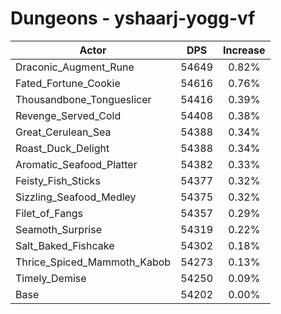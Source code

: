 # Dungeons - yshaarj-yogg-vf
| Actor | DPS | Increase |
|---|:---:|:---:|
|Draconic_Augment_Rune|54649|0.82%|
|Fated_Fortune_Cookie|54616|0.76%|
|Thousandbone_Tongueslicer|54416|0.39%|
|Revenge_Served_Cold|54408|0.38%|
|Great_Cerulean_Sea|54388|0.34%|
|Roast_Duck_Delight|54388|0.34%|
|Aromatic_Seafood_Platter|54382|0.33%|
|Feisty_Fish_Sticks|54377|0.32%|
|Sizzling_Seafood_Medley|54375|0.32%|
|Filet_of_Fangs|54357|0.29%|
|Seamoth_Surprise|54319|0.22%|
|Salt_Baked_Fishcake|54302|0.18%|
|Thrice_Spiced_Mammoth_Kabob|54273|0.13%|
|Timely_Demise|54250|0.09%|
|Base|54202|0.00%|
